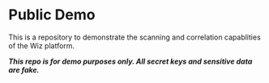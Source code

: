 # Public Demo

This is a repository to demonstrate the scanning and correlation capablities of the Wiz platform.

**_This repo is for demo purposes only. All secret keys and sensitive data are fake._**
